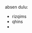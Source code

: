 <!-- ------------------------------- -->
<!--       TURNAMEN KALKULATOR       -->
<!-- ------------------------------- -->

absen dulu:

- rizqims
- qhins
-
